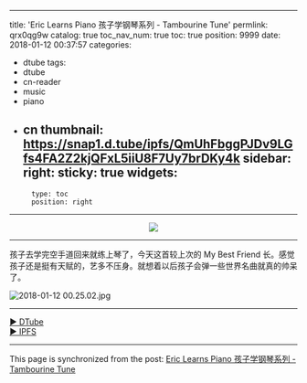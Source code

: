 
---
title: 'Eric Learns Piano 孩子学钢琴系列 - Tambourine Tune'
permlink: qrx0qg9w
catalog: true
toc_nav_num: true
toc: true
position: 9999
date: 2018-01-12 00:37:57
categories:
- dtube
tags:
- dtube
- cn-reader
- music
- piano
- cn
thumbnail: https://snap1.d.tube/ipfs/QmUhFbggPJDv9LGfs4FA2Z2kjQFxL5iiU8F7Uy7brDKy4k
sidebar:
    right:
        sticky: true
widgets:
    -
        type: toc
        position: right
---


<center><a href='https://d.tube/#!/v/justyy/qrx0qg9w'><img src='https://snap1.d.tube/ipfs/QmUhFbggPJDv9LGfs4FA2Z2kjQFxL5iiU8F7Uy7brDKy4k'></a></center><hr>

<test>
孩子去学完空手道回来就练上琴了，今天这首较上次的 My Best Friend 长。感觉孩子还是挺有天赋的，艺多不压身。就想着以后孩子会弹一些世界名曲就真的帅呆了。

![2018-01-12 00.25.02.jpg](https://steemitimages.com/DQmV6asYzi1bRjdkDVppx25cM3GVmmDBEKmZW9nvWM34j1w/2018-01-12%2000.25.02.jpg)

<hr><a href='https://d.tube/#!/v/justyy/qrx0qg9w'> ▶️ DTube</a><br /><a href='https://ipfs.io/ipfs/QmVfAoxsdTxYyKEtY3c4eX3LBsNtVaoMea927pja2eivBK'> ▶️ IPFS</a>

- - -

This page is synchronized from the post: [Eric Learns Piano 孩子学钢琴系列 - Tambourine Tune](https://steemit.com/@justyy/qrx0qg9w)
